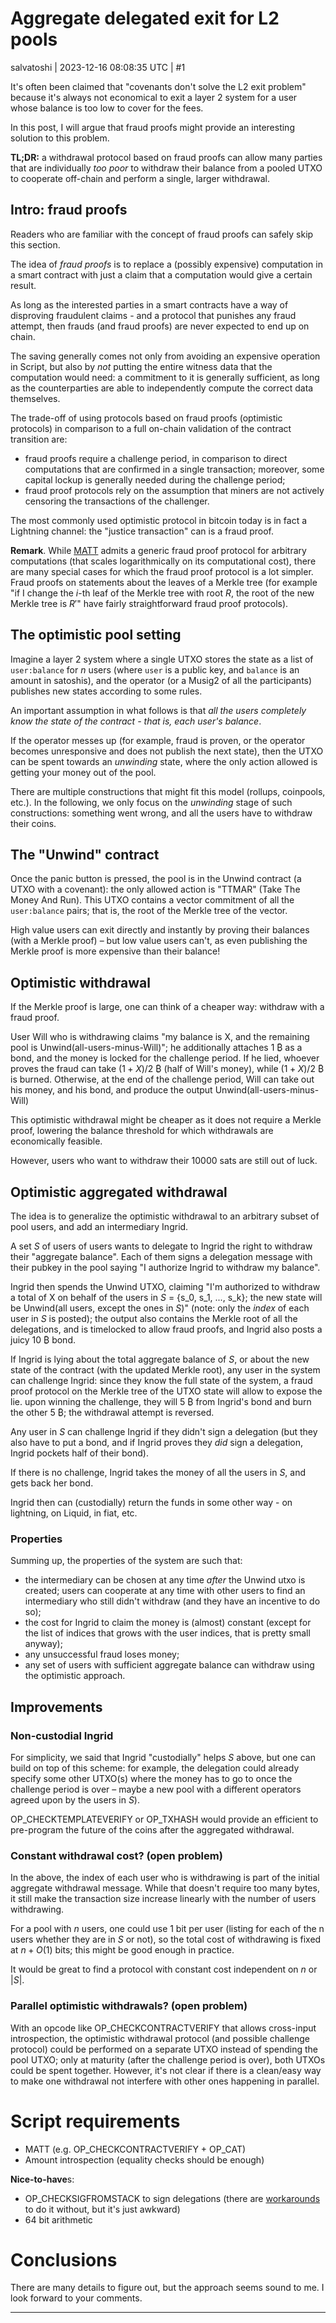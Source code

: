# Aggregate delegated exit for L2 pools

salvatoshi | 2023-12-16 08:08:35 UTC | #1

It's often been claimed that "covenants don't solve the L2 exit problem" because it's always not economical to exit a layer 2 system for a user whose balance is too low to cover for the fees.

In this post, I will argue that fraud proofs might provide an interesting solution to this problem.

**TL;DR:** a withdrawal protocol based on fraud proofs can allow many parties that are individually _too poor_ to withdraw their balance from a pooled UTXO to cooperate off-chain and perform a single, larger withdrawal.

## Intro: fraud proofs

Readers who are familiar with the concept of fraud proofs can safely skip this section.

The idea of *fraud proofs* is to replace a (possibly expensive) computation in a smart contract with just a claim that a computation would give a certain result.

As long as the interested parties in a smart contracts have a way of disproving fraudulent claims - and a protocol that punishes any fraud attempt, then frauds (and fraud proofs) are never expected to end up on chain.

The saving generally comes not only from avoiding an expensive operation in Script, but also by *not* putting the entire witness data that the computation would need: a commitment to it is generally sufficient, as long as the counterparties are able to independently compute the correct data themselves.

The trade-off of using protocols based on fraud proofs (optimistic protocols) in comparison to a full on-chain validation of the contract transition are:
- fraud proofs require a challenge period, in comparison to direct computations that are confirmed in a single transaction; moreover, some capital lockup is generally needed during the challenge period;
- fraud proof protocols rely on the assumption that miners are not actively censoring the transactions of the challenger.

The most commonly used optimistic protocol in bitcoin today is in fact a Lightning channel: the "justice transaction" can is a fraud proof. 

**Remark**. While [MATT](merkle.fun) admits a generic fraud proof protocol for arbitrary computations (that scales logarithmically on its computational cost), there are many special cases for which the fraud proof protocol is a lot simpler. Fraud proofs on statements about the leaves of a Merkle tree (for example "if I change the $i$-th leaf of the Merkle tree with root $R$, the root of the new Merkle tree is $R'$" have fairly straightforward fraud proof protocols).

## The optimistic pool setting

Imagine a layer 2 system where a single UTXO stores the state as a list of `user:balance` for $n$ users (where `user` is a public key, and `balance` is an amount in satoshis), and the operator (or a Musig2 of all the participants) publishes new states according to some rules.

An important assumption in what follows is that _all the users completely know the state of the contract - that is, each user's balance_.

If the operator messes up (for example, fraud is proven, or the operator becomes unresponsive and does not publish the next state), then the UTXO can be spent towards an _unwinding_ state, where the only action allowed is getting your money out of the pool.

There are multiple constructions that might fit this model (rollups, coinpools, etc.). In the following, we only focus on the _unwinding_ stage of such constructions: something went wrong, and all the users have to withdraw their coins.

## The "Unwind" contract

Once the panic button is pressed, the pool is in the Unwind contract (a UTXO with a covenant): the only allowed action is "TTMAR" (Take The Money And Run). This UTXO contains a vector commitment of all the `user:balance` pairs; that is, the root of the Merkle tree of the vector.

High value users can exit directly and instantly by proving their balances (with a Merkle proof) – but low value users can't, as even publishing the Merkle proof is more expensive than their balance!

## Optimistic withdrawal

If the Merkle proof is large, one can think of a cheaper way: withdraw with a fraud proof.

User Will who is withdrawing claims "my balance is X, and the remaining pool is Unwind(all-users-minus-Will)"; he additionally attaches 1 ₿ as a bond, and the money is locked for the challenge period. If he lied, whoever proves the fraud can take $(1+X)/2$ ₿ (half of Will's money), while $(1+X)/2$ ₿ is burned. Otherwise, at the end of the challenge period, Will can take out his money, and his bond, and produce the output Unwind(all-users-minus-Will)

This optimistic withdrawal might be cheaper as it does not require a Merkle proof, lowering the balance threshold for which withdrawals are economically feasible.

However, users who want to withdraw their 10000 sats are still out of luck.

## Optimistic aggregated withdrawal

The idea is to generalize the optimistic withdrawal to an arbitrary subset of pool users, and add an intermediary Ingrid.

A set $S$ of users of users wants to delegate to Ingrid the right to withdraw their "aggregate balance". Each of them signs a delegation message with their pubkey in the pool saying "I authorize Ingrid to withdraw my balance".

Ingrid then spends the Unwind UTXO, claiming "I'm authorized to withdraw a total of X on behalf of the users in $S$ = {s_0, s_1, ..., s_k}; the new state will be Unwind(all users, except the ones in $S$)" (note: only the _index_ of each user in $S$ is posted); the output also contains the Merkle root of all the delegations, and is timelocked to allow fraud proofs, and Ingrid also posts a juicy 10 ₿ bond.

If Ingrid is lying about the total aggregate balance of $S$, or about the new state of the contract (with the updated Merkle root), any user in the system can challenge Ingrid: since they know the full state of the system, a fraud proof protocol on the Merkle tree of the UTXO state will allow to expose the lie. upon winning the challenge, they will 5 ₿ from Ingrid's bond and burn the other 5 ₿; the withdrawal attempt is reversed.

Any user in $S$ can challenge Ingrid if they didn't sign a delegation (but they also have to put a bond, and if Ingrid proves they _did_ sign a delegation, Ingrid pockets half of their bond).

If there is no challenge, Ingrid takes the money of all the users in $S$, and gets back her bond.

Ingrid then can (custodially) return the funds in some other way - on lightning, on Liquid, in fiat, etc.

### Properties

Summing up, the properties of the system are such that:
- the intermediary can be chosen at any time _after_ the Unwind utxo is created; users can cooperate at any time with other users to find an intermediary who still didn't withdraw (and they have an incentive to do so);
- the cost for Ingrid to claim the money is (almost) constant (except for the list of indices that grows with the user indices, that is pretty small anyway);
- any unsuccessful fraud loses money;
- any set of users with sufficient aggregate balance can withdraw using the optimistic approach.

## Improvements

### Non-custodial Ingrid
For simplicity, we said that Ingrid "custodially" helps $S$ above, but one can build on top of this scheme: for example, the delegation could already specify some other UTXO(s) where the money has to go to once the challenge period is over – maybe a new pool with a different operators agreed upon by the users in $S$).

OP_CHECKTEMPLATEVERIFY or OP_TXHASH would provide an efficient to pre-program the future of the coins after the aggregated withdrawal.

### Constant withdrawal cost? (open problem)

In the above, the index of each user who is withdrawing is part of the initial aggregate withdrawal message. While that doesn't require too many bytes, it still make the transaction size increase linearly with the number of users withdrawing.

For a pool with $n$ users, one could use 1 bit per user (listing for each of the n users whether they are in $S$ or not), so the total cost of withdrawing is fixed at $n + O(1)$ bits; this might be good enough in practice.

It would be great to find a protocol with constant cost independent on $n$ or $|S|$.

### Parallel optimistic withdrawals? (open problem)

With an opcode like OP_CHECKCONTRACTVERIFY that allows cross-input introspection, the optimistic withdrawal protocol (and possible challenge protocol) could be performed on a separate UTXO instead of spending the pool UTXO; only at maturity (after the challenge period is over), both UTXOs could be spent together. However, it's not clear if there is a clean/easy way to make one withdrawal not interfere with other ones happening in parallel.

# Script requirements
- MATT (e.g. OP_CHECKCONTRACTVERIFY + OP_CAT)
- Amount introspection (equality checks should be enough)

**Nice-to-have**s:
- OP_CHECKSIGFROMSTACK to sign delegations (there are [workarounds](https://gist.github.com/bigspider/041ebd0842c0dcc74d8af087c1783b63#pre-signed-state-update-utxos) to do it without, but it's just awkward)
- 64 bit arithmetic

# Conclusions

There are many details to figure out, but the approach seems sound to me. I look forward to your comments.

-------------------------

